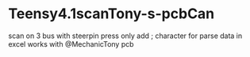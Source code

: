 # Teensy4.1scanTony-s-pcbCan
scan on 3 bus with steerpin press only
add ; character for parse data in excel
works with @MechanicTony pcb
